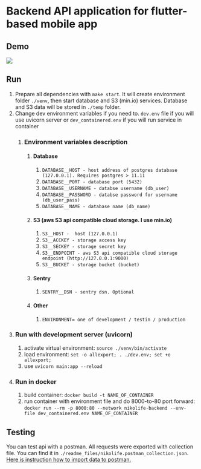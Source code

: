 # Backend API application for flutter-based mobile app

## Demo
![](https://github.com/maxonclaxon/nikolife-backend/blob/master/readme_files/app_demo.gif)

## Run
1) Prepare all dependencies with `make start`. It will create environment folder `./venv`, then start database and S3 (min.io) services. Database and S3 data will be stored in `./temp` folder. 
2) Change dev environment variables if you need to. `dev.env` file if you will use uvicorn server or `dev_containered.env` if you will run service in container
   1) ### Environment variables description
      1) #### Database
         1) `DATABASE__HOST - host address of postgres database (127.0.0.1). Requires postgres > 11.11`
         2) `DATABASE__PORT - database port (5432)`
         3) `DATABASE__USERNAME - databse username (db_user)`
         4) `DATABASE__PASSWORD - databse password for username (db_user_pass)`
         5) `DATABASE__NAME - database name (db_name)`
      2) #### S3 (aws S3 api compatible cloud storage. I use min.io)
         1) `S3__HOST -  host (127.0.0.1)`
         2) `S3__ACCKEY - storage access key`
         3) `S3__SECKEY - storage secret key`
         4) `S3__ENDPOINT - aws S3 api compatible cloud storage endpoint (http://127.0.0.1:9000)`
         5) `S3__BUCKET - storage bucket (bucket)`
      3) #### Sentry
         1) `SENTRY__DSN - sentry dsn. Optional`
      4) #### Other
         1) `ENVIRONMENT= one of development / testin / production`
3) ### Run with development server (uvicorn)
   1) activate virtual environment: `source ./venv/bin/activate`
   2) load environment: `set -o allexport; . ./dev.env; set +o allexport;`
   3) use `uvicorn main:app --reload`
4) ### Run in docker
   1) build container: `docker build -t NAME_OF_CONTAINER`
   2) run container with environment file and do 8000-to-80 port forward: `docker run --rm -p 8000:80 --network nikolife-backend --env-file dev_containered.env NAME_OF_CONTAINER`

## Testing
You can test api with a postman. All requests were exported with collection file. You can find it in `./readme_files/nikolife.postman_collection.json`.
[Here is instruction how to import data to postman.](https://learning.postman.com/docs/getting-started/importing-and-exporting-data/#importing-data-into-postman)